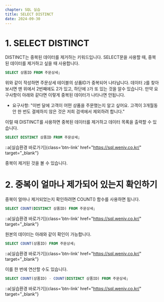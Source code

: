 ```yaml
---
chapter: SQL 실습
title: SELECT DISTINCT
date: 2024-09-30
---
```


# 1. SELECT DISTINCT

DISTINCT는 중복된 데이터를 제거하는 키워드입니다. SELECT문을 사용할 때, 중복된 데이터를 제거하고 싶을 때 사용합니다. 

```sql
SELECT 상품ID FROM 주문상세;
```

위와 같이 작성하면 주문상세 테이블의 상품ID가 중복되어 나타납니다. 데이터 `2`를 찾아보시면 맨 위에서 2번째에도 2가 있고, 하단에 `2`가 또 있는 것을 알수 있습니다. 만약 요구사항이 아래와 같다면 이렇게 중복된 데이터가 나타나면 안됩니다.

- 요구사항: "이번 달에 고객이 어떤 상품을 주문했는지 알고 싶어요. 고객이 3개월동안 한 번도 결제하지 않은 것은 저희 검색에서 제외하려 합니다."

이럴 때 DISTINCT를 사용하면 중복된 데이터를 제거하고 데이터 목록을 출력할 수 있습니다.

```sql
SELECT DISTINCT 상품ID FROM 주문상세;
```
::a[실습환경 바로가기]{class='btn-link' href="https://sql.weniv.co.kr/" target="\_blank"}

중복이 제거된 것을 볼 수 있습니다.

# 2. 중복이 얼마나 제가되어 있는지 확인하기

중복이 얼마나 제거되었는지 확인하려면 COUNT() 함수를 사용하면 됩니다.

```sql
SELECT COUNT(DISTINCT 상품ID) FROM 주문상세;
```
::a[실습환경 바로가기]{class='btn-link' href="https://sql.weniv.co.kr/" target="\_blank"}

원본의 데이터는 아래와 같이 확인이 가능합니다.
```sql
SELECT COUNT(상품ID) FROM 주문상세;
```
::a[실습환경 바로가기]{class='btn-link' href="https://sql.weniv.co.kr/" target="\_blank"}

이를 한 번에 연산할 수도 있습니다.

```sql
SELECT COUNT(상품ID) - COUNT(DISTINCT 상품ID) FROM 주문상세;
```
::a[실습환경 바로가기]{class='btn-link' href="https://sql.weniv.co.kr/" target="\_blank"}